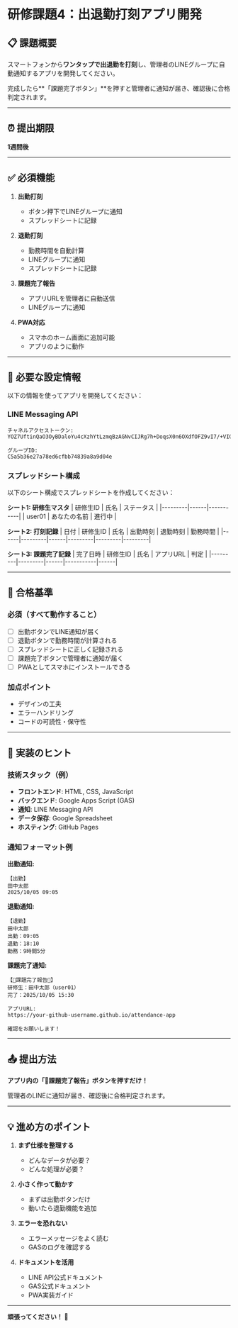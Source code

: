 # 研修課題4：出退勤打刻アプリ開発

## 📋 課題概要

スマートフォンから**ワンタップで出退勤を打刻**し、管理者のLINEグループに自動通知するアプリを開発してください。

完成したら**「課題完了ボタン」**を押すと管理者に通知が届き、確認後に合格判定されます。

---

## ⏰ 提出期限

**1週間後**

---

## ✅ 必須機能

1. **出勤打刻**
   - ボタン押下でLINEグループに通知
   - スプレッドシートに記録

2. **退勤打刻**
   - 勤務時間を自動計算
   - LINEグループに通知
   - スプレッドシートに記録

3. **課題完了報告**
   - アプリURLを管理者に自動送信
   - LINEグループに通知

4. **PWA対応**
   - スマホのホーム画面に追加可能
   - アプリのように動作

---

## 🔑 必要な設定情報

以下の情報を使ってアプリを開発してください：

### LINE Messaging API
```
チャネルアクセストークン:
YOZ7UftinQaO3OyBDaloYu4cXzhYtLzmqBzAGNvCIJRg7h+DoqsX0n6OXdfOFZ9vI7/+VIOKgdWLHJ6yBmeAi6kPqz4+FZ3vpHQTBEAQSHA81c9tQLH/8oP8UUyRpnHxvmJ0QlaAjZWiraJeO38tBgdB04t89/1O/w1cDnyilFU=

グループID:
C5a5b36e27a78ed6cfbb74839a8a9d04e
```

### スプレッドシート構成

以下のシート構成でスプレッドシートを作成してください：

**シート1: 研修生マスタ**
| 研修生ID | 氏名 | ステータス |
|---------|------|-----------|
| user01 | あなたの名前 | 進行中 |

**シート2: 打刻記録**
| 日付 | 研修生ID | 氏名 | 出勤時刻 | 退勤時刻 | 勤務時間 |
|------|---------|------|---------|---------|---------|

**シート3: 課題完了記録**
| 完了日時 | 研修生ID | 氏名 | アプリURL | 判定 |
|---------|---------|------|-----------|------|

---

## 🎯 合格基準

### 必須（すべて動作すること）
- [ ] 出勤ボタンでLINE通知が届く
- [ ] 退勤ボタンで勤務時間が計算される
- [ ] スプレッドシートに正しく記録される
- [ ] 課題完了ボタンで管理者に通知が届く
- [ ] PWAとしてスマホにインストールできる

### 加点ポイント
- デザインの工夫
- エラーハンドリング
- コードの可読性・保守性

---

## 📱 実装のヒント

### 技術スタック（例）
- **フロントエンド**: HTML, CSS, JavaScript
- **バックエンド**: Google Apps Script (GAS)
- **通知**: LINE Messaging API
- **データ保存**: Google Spreadsheet
- **ホスティング**: GitHub Pages

### 通知フォーマット例

**出勤通知:**
```
【出勤】
田中太郎
2025/10/05 09:05
```

**退勤通知:**
```
【退勤】
田中太郎
出勤：09:05
退勤：18:10
勤務：9時間5分
```

**課題完了通知:**
```
【🎉課題完了報告🎉】
研修生：田中太郎（user01）
完了：2025/10/05 15:30

アプリURL:
https://your-github-username.github.io/attendance-app

確認をお願いします！
```

---

## 📤 提出方法

**アプリ内の「🎉課題完了報告」ボタンを押すだけ！**

管理者のLINEに通知が届き、確認後に合格判定されます。

---

## 💡 進め方のポイント

1. **まず仕様を整理する**
   - どんなデータが必要？
   - どんな処理が必要？

2. **小さく作って動かす**
   - まずは出勤ボタンだけ
   - 動いたら退勤機能を追加

3. **エラーを恐れない**
   - エラーメッセージをよく読む
   - GASのログを確認する

4. **ドキュメントを活用**
   - LINE API公式ドキュメント
   - GAS公式ドキュメント
   - PWA実装ガイド

---

**頑張ってください！ 💪**
